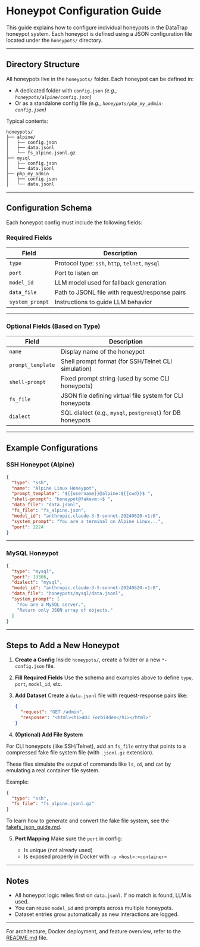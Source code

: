# Honeypot Configuration Guide

This guide explains how to configure individual honeypots in the DataTrap honeypot system. Each honeypot is defined using a JSON configuration file located under the `honeypots/` directory.

---

## Directory Structure

All honeypots live in the `honeypots/` folder. Each honeypot can be defined in:

* A dedicated folder with `config.json`
  *(e.g., `honeypots/alpine/config.json`)*
* Or as a standalone config file
  *(e.g., `honeypots/php_my_admin-config.json`)*

Typical contents:

```
honeypots/
├── alpine/
│   ├── config.json
│   ├── data.jsonl
│   └── fs_alpine.jsonl.gz
├── mysql
│   ├── config.json
│   └── data.jsonl
├── php_my_admin
│   ├── config.json
│   └── data.jsonl
```

---

## Configuration Schema

Each honeypot config must include the following fields:

###  Required Fields

| Field           | Description                                     |
| --------------- | ----------------------------------------------- |
| `type`          | Protocol type: `ssh`, `http`, `telnet`, `mysql` |
| `port`          | Port to listen on                               |
| `model_id`      | LLM model used for fallback generation          |
| `data_file`     | Path to JSONL file with request/response pairs  |
| `system_prompt` | Instructions to guide LLM behavior              |

---

###  Optional Fields (Based on Type)

| Field             | Description                                                |
| ----------------- | ---------------------------------------------------------- |
| `name`            | Display name of the honeypot                               |
| `prompt_template` | Shell prompt format (for SSH/Telnet CLI simulation)        |
| `shell-prompt`    | Fixed prompt string (used by some CLI honeypots)           |
| `fs_file`         | JSON file defining virtual file system for CLI honeypots   |
| `dialect`         | SQL dialect (e.g., `mysql`, `postgresql`) for DB honeypots |

---

## Example Configurations

###  SSH Honeypot (Alpine)

```json
{
  "type": "ssh",
  "name": "Alpine Linux Honeypot",
  "prompt_template": "${{username}}@alpine:${{cwd}}$ ",
  "shell-prompt": "honeypot@fakevm:~$ ",
  "data_file": "data.jsonl",
  "fs_file": "fs_alpine.json",
  "model_id": "anthropic.claude-3-5-sonnet-20240620-v1:0",
  "system_prompt": "You are a terminal on Alpine Linux...",
  "port": 2224
}
```

---

###  MySQL Honeypot

```json
{
  "type": "mysql",
  "port": 13306,
  "dialect": "mysql",
  "model_id": "anthropic.claude-3-5-sonnet-20240620-v1:0",
  "data_file": "honeypots/mysql/data.jsonl",
  "system_prompt": [
    "You are a MySQL server.",
    "Return only JSON array of objects."
  ]
}
```

---

## Steps to Add a New Honeypot

1. **Create a Config**
   Inside `honeypots/`, create a folder or a new `*-config.json` file.

2. **Fill Required Fields**
   Use the schema and examples above to define `type`, `port`, `model_id`, etc.

3. **Add Dataset**
   Create a `data.jsonl` file with request-response pairs like:

   ```json
   {
     "request": "GET /admin",
     "response": "<html><h1>403 Forbidden</h1></html>"
   }

   ```
4. **(Optional) Add File System**

For CLI honeypots (like SSH/Telnet), add an `fs_file` entry that points to a compressed fake file system file (with `.jsonl.gz` extension).

These files simulate the output of commands like `ls`, `cd`, and `cat` by emulating a real container file system.

Example:

```json
{
  "type": "ssh",
  "fs_file": "fs_alpine.jsonl.gz"
}

   ```
 To learn how to generate and convert the fake file system, see the [fakefs_json_guide.md](fakefs_json_guide.md).

 
5. **Port Mapping**
   Make sure the `port` in config:

   * Is unique (not already used)
   * Is exposed properly in Docker with `-p <host>:<container>`

---

## Notes

* All honeypot logic relies first on `data.jsonl`. If no match is found, LLM is used.
* You can reuse `model_id` and prompts across multiple honeypots.
* Dataset entries grow automatically as new interactions are logged.

---

For architecture, Docker deployment, and feature overview, refer to the [README.md](../README.md) file.
